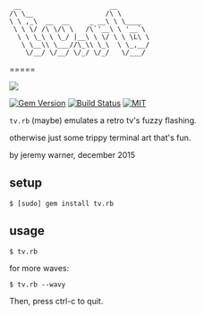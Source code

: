 ```
 __                      __
/\ \__                  /\ \
\ \ ,_\  __  __     _ __\ \ \____
 \ \ \/ /\ \/\ \   /\`'__\ \ '__`\
  \ \ \_\ \ \_/ |__\ \ \/ \ \ \L\ \
   \ \__\\ \___//\_\\ \_\  \ \_,__/
    \/__/ \/__/ \/_/ \/_/   \/___/
```
=====

![](tv.jpg?raw=true)

[![Gem Version](https://badge.fury.io/rb/tv.rb.svg)](https://badge.fury.io/rb/tv.rb)
[![Build Status](https://travis-ci.org/jeremywrnr/tv.rb.svg?branch=master)](https://travis-ci.org/jeremywrnr/tv.rb)
[![MIT](https://img.shields.io/npm/l/alt.svg?style=flat)](http://jeremywrnr.com/mit-license)


`tv.rb` (maybe) emulates a retro tv's fuzzy flashing.

otherwise just some trippy terminal art that's fun.

by jeremy warner, december 2015


## setup

    $ [sudo] gem install tv.rb


## usage

    $ tv.rb

for more waves:

    $ tv.rb --wavy

Then, press ctrl-c to quit.

